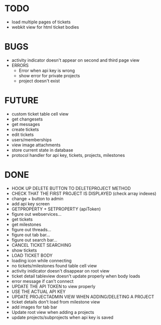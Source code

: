 # TODO
* load multiple pages of tickets
* webkit view for html ticket bodies

# BUGS
* activity indicator doesn't appear on second and third page view
* ERRORS
	* Error when api key is wrong
	* show error for private projects
	* project doesn't exist

# FUTURE
* custom ticket table cell view
* get changesets
* get messages
* create tickets
* edit tickets
* users/memberships
* view image attachments
* store current state in database
* protocol handler for api key, tickets, projects, milestones

# DONE
* HOOK UP DELETE BUTTON TO DELETEPROJECT METHOD
* CHECK THAT THE FIRST PROJECT IS DISPLAYED (check array indexes)
* change + button to admin
* add api key screen
* GETPROPERTY + SETPROPERTY (apiToken)
* figure out webservices...
* get tickets
* get milestones
* figure out threads...
* figure out tab bar...
* figure out search bar...
* CANCEL TICKET SEARCHING
* show tickets
* LOAD TICKET BODY
* loading icon while connecting
* no tickets/milestones found table cell view
* activity inidicator doesn't disappear on root view
* ticket detail tableview doesn't update properly when body loads
* error message if can't connect
* UPDATE THE API TOKEN to view properly
* USE THE ACTUAL API KEY
* UPDATE PROJECTADMIN VIEW WHEN ADDING/DELETING A PROJECT
* ticket details don't load from milestone view
* add images for tab bar
* Update root view when adding a projects
* update projects/subprojects when api key is saved
